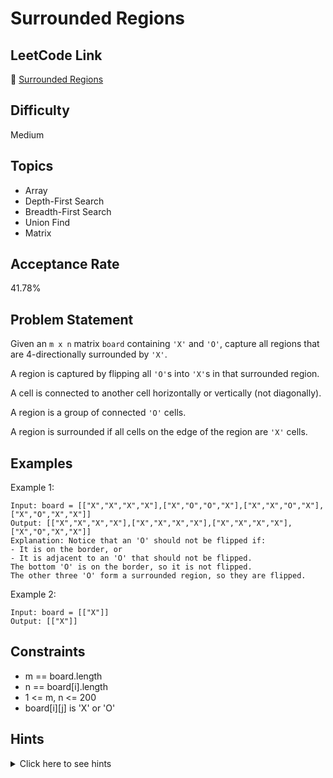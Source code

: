 # Surrounded Regions

## LeetCode Link
🔗 [Surrounded Regions](https://leetcode.com/problems/surrounded-regions)

## Difficulty
Medium

## Topics
- Array
- Depth-First Search
- Breadth-First Search
- Union Find
- Matrix

## Acceptance Rate
41.78%

## Problem Statement
Given an `m x n` matrix `board` containing `'X'` and `'O'`, capture all regions that are 4-directionally surrounded by `'X'`.

A region is captured by flipping all `'O'`s into `'X'`s in that surrounded region.

A cell is connected to another cell horizontally or vertically (not diagonally).

A region is a group of connected `'O'` cells.

A region is surrounded if all cells on the edge of the region are `'X'` cells.

## Examples
Example 1:
```
Input: board = [["X","X","X","X"],["X","O","O","X"],["X","X","O","X"],["X","O","X","X"]]
Output: [["X","X","X","X"],["X","X","X","X"],["X","X","X","X"],["X","O","X","X"]]
Explanation: Notice that an 'O' should not be flipped if:
- It is on the border, or
- It is adjacent to an 'O' that should not be flipped.
The bottom 'O' is on the border, so it is not flipped.
The other three 'O' form a surrounded region, so they are flipped.
```

Example 2:
```
Input: board = [["X"]]
Output: [["X"]]
```

## Constraints
- m == board.length
- n == board[i].length
- 1 <= m, n <= 200
- board[i][j] is 'X' or 'O'

## Hints
<details>
<summary>Click here to see hints</summary>

1. Start from the border cells and mark all 'O' cells that are connected to them
2. These marked cells cannot be captured as they are connected to the border
3. After marking, any remaining 'O' cells must be surrounded by 'X' cells
4. Convert all unmarked 'O' cells to 'X' cells

</details>
